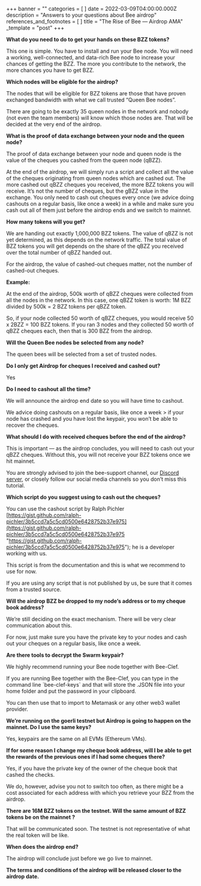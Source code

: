 +++
banner = ""
categories = [ ]
date = 2022-03-09T04:00:00.000Z
description = "Answers to your questions about Bee airdrop"
references_and_footnotes = [ ]
title = "The Rise of Bee — Airdrop AMA"
_template = "post"
+++

**What do you need to do to get your hands on these BZZ tokens?**

This one is simple. You have to install and run your Bee node. You will need a working, well-connected, and data-rich Bee node to increase your chances of getting the BZZ. The more you contribute to the network, the more chances you have to get BZZ.

**Which nodes will be eligible for the airdrop?**

The nodes that will be eligible for BZZ tokens are those that have proven exchanged bandwidth with what we call trusted “Queen Bee nodes”.

There are going to be exactly 35 queen nodes in the network and nobody (not even the team members) will know which those nodes are. That will be decided at the very end of the airdrop.

**What is the proof of data exchange between your node and the queen node?**

The proof of data exchange between your node and queen node is the value of the cheques you cashed from the queen node (qBZZ).

At the end of the airdrop, we will simply run a script and collect all the value of the cheques originating from queen nodes which are cashed out. The more cashed out qBZZ cheques you received, the more BZZ tokens you will receive. It’s not the number of cheques, but the gBZZ value in the exchange. You only need to cash out cheques every once (we advice doing cashouts on a regular basis, like once a week) in a while and make sure you cash out all of them just before the airdrop ends and we switch to mainnet.

**How many tokens will you get?**

We are handing out exactly 1,000,000 BZZ tokens. The value of qBZZ is not yet determined, as this depends on the network traffic. The total value of BZZ tokens you will get depends on the share of the qBZZ you received over the total number of qBZZ handed out.

For the airdrop, the value of cashed-out cheques matter, not the number of cashed-out cheques.

**Example:**

At the end of the airdrop, 500k worth of qBZZ cheques were collected from all the nodes in the network. In this case, one qBZZ token is worth: 1M BZZ divided by 500k = 2 BZZ tokens per qBZZ token.

So, if your node collected 50 worth of qBZZ cheques, you would receive 50 x 2BZZ = 100 BZZ tokens. If you ran 3 nodes and they collected 50 worth of qBZZ cheques each, then that is 300 BZZ from the airdrop.

**Will the Queen Bee nodes be selected from any node?**

The queen bees will be selected from a set of trusted nodes.

**Do I only get Airdrop for cheques I received and cashed out?**

Yes

**Do I need to cashout all the time?**

We will announce the airdrop end date so you will have time to cashout.

We advice doing cashouts on a regular basis, like once a week > if your node has crashed and you have lost the keypair, you won’t be able to recover the cheques.

**What should I do with received cheques before the end of the airdrop?**

This is important — as the airdrop concludes, you will need to cash out your qBZZ cheques. Without this, you will not receive your BZZ tokens once we hit mainnet.

You are strongly advised to join the bee-support channel, our [Discord server](https://discord.gg/GU22h2utj6), or closely follow our social media channels so you don’t miss this tutorial.

**Which script do you suggest using to cash out the cheques?**

You can use the cashout script by Ralph Pichler [https://gist.github.com/ralph-pichler/3b5ccd7a5c5cd0500e6428752b37e975](https://gist.github.com/ralph-pichler/3b5ccd7a5c5cd0500e6428752b37e975 "https://gist.github.com/ralph-pichler/3b5ccd7a5c5cd0500e6428752b37e975"); he is a developer working with us.

This script is from the documentation and this is what we recommend to use for now.

If you are using any script that is not published by us, be sure that it comes from a trusted source.

**Will the airdrop BZZ be dropped to my node’s address or to my cheque book address?**

We’re still deciding on the exact mechanism. There will be very clear communication about this.

For now, just make sure you have the private key to your nodes and cash out your cheques on a regular basis, like once a week.

**Are there tools to decrypt the Swarm keypair?**

We highly recommend running your Bee node together with Bee-Clef.

If you are running Bee together with the Bee-Clef, you can type in the command line \`bee-clef-keys\` and that will store the .JSON file into your home folder and put the password in your clipboard.

You can then use that to import to Metamask or any other web3 wallet provider.

**We’re running on the goerli testnet but Airdrop is going to happen on the mainnet. Do I use the same keys?**

Yes, keypairs are the same on all EVMs (Ethereum VMs).

**If for some reason I change my cheque book address, will I be able to get the rewards of the previous ones if I had some cheques there?**

Yes, if you have the private key of the owner of the cheque book that cashed the checks.

We do, however, advise you not to switch too often, as there might be a cost associated for each address with which you retrieve your BZZ from the airdrop.

**There are 16M BZZ tokens on the testnet. Will the same amount of BZZ tokens be on the mainnet ?**

That will be communicated soon. The testnet is not representative of what the real token will be like.

**When does the airdrop end?**

The airdrop will conclude just before we go live to mainnet.

**The terms and conditions of the airdrop will be released closer to the airdrop date.**
